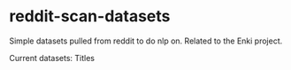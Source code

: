 # reddit-scan-datasets
Simple datasets pulled from reddit to do nlp on. Related to the Enki project.

Current datasets:
Titles

